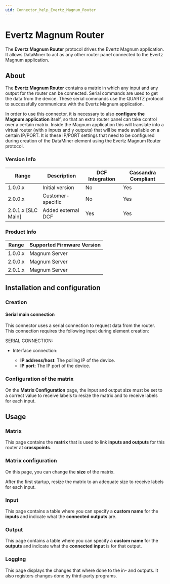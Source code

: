 ```yaml
---
uid: Connector_help_Evertz_Magnum_Router
---
```


# Evertz Magnum Router

The **Evertz Magnum Router** protocol drives the Evertz Magnum application. It allows DataMiner to act as any other router panel connected to the Evertz Magnum application.

## About

The **Evertz Magnum Router** contains a matrix in which any input and any output for the router can be connected. Serial commands are used to get the data from the device.
These serial commands use the QUARTZ protocol to successfully communicate with the Evertz Magnum application.

In order to use this connector, it is necessary to also **configure the Magnum application** itself, so that an extra router panel can take control over a certain matrix. Inside the Magnum application this will translate into a virtual router (with x inputs and y outputs) that will be made available on a certain IP/PORT. It is these IP/PORT settings that need to be configured during creation of the DataMiner element using the Evertz Magnum Router protocol.

### Version Info

| Range         | Description        | DCF Integration     | Cassandra Compliant     |
|----------------------|--------------------|---------------------|-------------------------|
| 1.0.0.x              | Initial version    | No                  | Yes                     |
| 2.0.0.x              | Customer-specific  | No                  | Yes                     |
| 2.0.1.x [SLC Main]   | Added external DCF | Yes                 | Yes                     |

### Product Info

| Range | Supported Firmware Version |
|------------------|-----------------------------|
| 1.0.0.x          | Magnum Server               |
| 2.0.0.x          | Magnum Server               |
| 2.0.1.x          | Magnum Server               |

## Installation and configuration

### Creation

#### Serial main connection

This connector uses a serial connection to request data from the router. This connection requires the following input during element creation:

SERIAL CONNECTION:

- Interface connection:

  - **IP address/host**: The polling IP of the device.
  - **IP port**: The IP port of the device.

### Configuration of the matrix

On the **Matrix Configuration** page, the input and output size must be set to a correct value to receive labels to resize the matrix and to receive labels for each input.

## Usage

### Matrix

This page contains the **matrix** that is used to link **inputs and outputs** for this router at **crosspoints**.

### Matrix configuration

On this page, you can change the **size** of the matrix.

After the first startup, resize the matrix to an adequate size to receive labels for each input.

### Input

This page contains a table where you can specify a **custom name** for the **inputs** and indicate what the **connected** **outputs** are.

### Output

This page contains a table where you can specify a **custom name** for the **outputs** and indicate what the **connected** **input** is for that output.

### Logging

This page displays the changes that where done to the in- and outputs. It also registers changes done by third-party programs.
